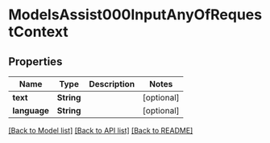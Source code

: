 # ModelsAssist000InputAnyOfRequestContext

## Properties
Name | Type | Description | Notes
------------ | ------------- | ------------- | -------------
**text** | **String** |  | [optional] 
**language** | **String** |  | [optional] 

[[Back to Model list]](../README.md#documentation-for-models) [[Back to API list]](../README.md#documentation-for-api-endpoints) [[Back to README]](../README.md)



